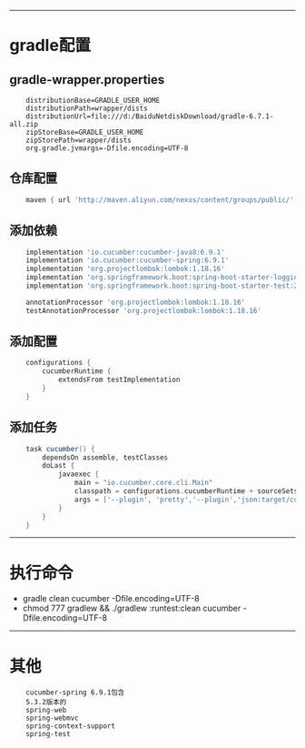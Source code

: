 
***
# gradle配置
## gradle-wrapper.properties
```
    distributionBase=GRADLE_USER_HOME
    distributionPath=wrapper/dists
    distributionUrl=file:///d:/BaiduNetdiskDownload/gradle-6.7.1-all.zip
    zipStoreBase=GRADLE_USER_HOME
    zipStorePath=wrapper/dists
    org.gradle.jvmargs=-Dfile.encoding=UTF-8
```
## 仓库配置
```groovy
    maven { url 'http://maven.aliyun.com/nexus/content/groups/public/' }
```
## 添加依赖
```groovy
    implementation 'io.cucumber:cucumber-java8:6.9.1'
    implementation 'io.cucumber:cucumber-spring:6.9.1'
    implementation 'org.projectlombok:lombok:1.18.16'
    implementation 'org.springframework.boot:spring-boot-starter-logging:2.4.2'
    implementation 'org.springframework.boot:spring-boot-starter-test:2.4.2'

    annotationProcessor 'org.projectlombok:lombok:1.18.16'
    testAnnotationProcessor 'org.projectlombok:lombok:1.18.16'
```
## 添加配置
```groovy
    configurations {
        cucumberRuntime {
            extendsFrom testImplementation
        }
    }
```
## 添加任务
```groovy
    task cucumber() {
        dependsOn assemble, testClasses
        doLast {
            javaexec {
                main = "io.cucumber.core.cli.Main"
                classpath = configurations.cucumberRuntime + sourceSets.main.output + sourceSets.test.output
                args = ['--plugin', 'pretty','--plugin','json:target/cucumber.json', '--glue', 'cn.rbl', 'src/test/resources' ]
            }
        }
    }
```
***
# 执行命令
* gradle clean cucumber -Dfile.encoding=UTF-8
* chmod 777 gradlew && ./gradlew :runtest:clean cucumber -Dfile.encoding=UTF-8

***
# 其他
```
    cucumber-spring 6.9.1包含
    5.3.2版本的
    spring-web 
    spring-webmvc
    spring-context-support
    spring-test
```
